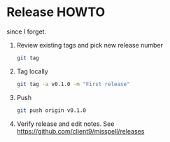 # Release HOWTO

since I forget.


1. Review existing tags and pick new release number

    ```bash
    git tag
    ```

2. Tag locally 

    ```bash
    git tag -a v0.1.0 -m "First release"
    ```

3. Push

    ```bash
    git push origin v0.1.0
    ```

4. Verify release and edit notes.   See https://github.com/client9/misspell/releases


